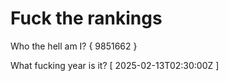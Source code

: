 # Fuck the rankings

Who the hell am I?
{ 9851662 }

What fucking year is it?
[ 2025-02-13T02:30:00Z ]
